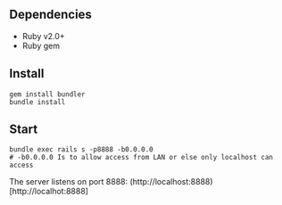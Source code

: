 ## Dependencies
- Ruby v2.0+
- Ruby gem

## Install
```
gem install bundler
bundle install
```

## Start
```
bundle exec rails s -p8888 -b0.0.0.0
# -b0.0.0.0 Is to allow access from LAN or else only localhost can access
```

The server listens on port 8888: (http://localhost:8888)[http://localhot:8888]
